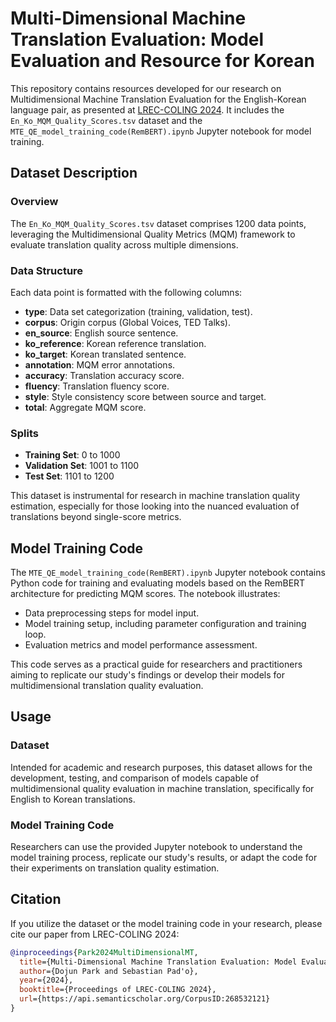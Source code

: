 # Multi-Dimensional Machine Translation Evaluation: Model Evaluation and Resource for Korean

This repository contains resources developed for our research on Multidimensional Machine Translation Evaluation for the English-Korean language pair, as presented at [LREC-COLING 2024](https://arxiv.org/abs/2403.12666). It includes the `En_Ko_MQM_Quality_Scores.tsv` dataset and the `MTE_QE_model_training_code(RemBERT).ipynb` Jupyter notebook for model training.

## Dataset Description

### Overview

The `En_Ko_MQM_Quality_Scores.tsv` dataset comprises 1200 data points, leveraging the Multidimensional Quality Metrics (MQM) framework to evaluate translation quality across multiple dimensions.

### Data Structure

Each data point is formatted with the following columns:

- **type**: Data set categorization (training, validation, test).
- **corpus**: Origin corpus (Global Voices, TED Talks).
- **en_source**: English source sentence.
- **ko_reference**: Korean reference translation.
- **ko_target**: Korean translated sentence.
- **annotation**: MQM error annotations.
- **accuracy**: Translation accuracy score.
- **fluency**: Translation fluency score.
- **style**: Style consistency score between source and target.
- **total**: Aggregate MQM score.

### Splits

- **Training Set**: 0 to 1000
- **Validation Set**: 1001 to 1100
- **Test Set**: 1101 to 1200

This dataset is instrumental for research in machine translation quality estimation, especially for those looking into the nuanced evaluation of translations beyond single-score metrics.

## Model Training Code

The `MTE_QE_model_training_code(RemBERT).ipynb` Jupyter notebook contains Python code for training and evaluating models based on the RemBERT architecture for predicting MQM scores. The notebook illustrates:

- Data preprocessing steps for model input.
- Model training setup, including parameter configuration and training loop.
- Evaluation metrics and model performance assessment.

This code serves as a practical guide for researchers and practitioners aiming to replicate our study's findings or develop their models for multidimensional translation quality evaluation.

## Usage

### Dataset

Intended for academic and research purposes, this dataset allows for the development, testing, and comparison of models capable of multidimensional quality evaluation in machine translation, specifically for English to Korean translations.

### Model Training Code

Researchers can use the provided Jupyter notebook to understand the model training process, replicate our study's results, or adapt the code for their experiments on translation quality estimation.

## Citation

If you utilize the dataset or the model training code in your research, please cite our paper from LREC-COLING 2024:

```bibtex
@inproceedings{Park2024MultiDimensionalMT,
  title={Multi-Dimensional Machine Translation Evaluation: Model Evaluation and Resource for Korean},
  author={Dojun Park and Sebastian Pad'o},
  year={2024},
  booktitle={Proceedings of LREC-COLING 2024},
  url={https://api.semanticscholar.org/CorpusID:268532121}
}
```
